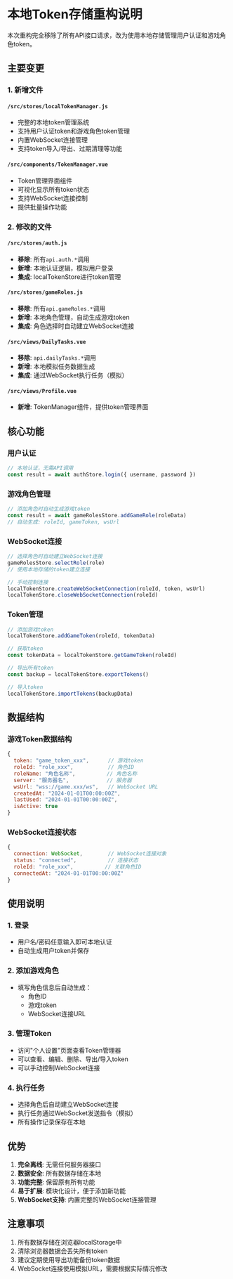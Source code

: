 # 本地Token存储重构说明

本次重构完全移除了所有API接口请求，改为使用本地存储管理用户认证和游戏角色token。

## 主要变更

### 1. 新增文件

#### `/src/stores/localTokenManager.js`
- 完整的本地token管理系统
- 支持用户认证token和游戏角色token管理
- 内置WebSocket连接管理
- 支持token导入/导出、过期清理等功能

#### `/src/components/TokenManager.vue`
- Token管理界面组件
- 可视化显示所有token状态
- 支持WebSocket连接控制
- 提供批量操作功能

### 2. 修改的文件

#### `/src/stores/auth.js`
- **移除**: 所有`api.auth.*`调用
- **新增**: 本地认证逻辑，模拟用户登录
- **集成**: localTokenStore进行token管理

#### `/src/stores/gameRoles.js`
- **移除**: 所有`api.gameRoles.*`调用
- **新增**: 本地角色管理，自动生成游戏token
- **集成**: 角色选择时自动建立WebSocket连接

#### `/src/views/DailyTasks.vue`
- **移除**: `api.dailyTasks.*`调用
- **新增**: 本地模拟任务数据生成
- **集成**: 通过WebSocket执行任务（模拟）

#### `/src/views/Profile.vue`
- **新增**: TokenManager组件，提供token管理界面

## 核心功能

### 用户认证
```javascript
// 本地认证，无需API调用
const result = await authStore.login({ username, password })
```

### 游戏角色管理
```javascript
// 添加角色时自动生成游戏token
const result = await gameRolesStore.addGameRole(roleData)
// 自动生成: roleId, gameToken, wsUrl
```

### WebSocket连接
```javascript
// 选择角色时自动建立WebSocket连接
gameRolesStore.selectRole(role)
// 使用本地存储的token建立连接

// 手动控制连接
localTokenStore.createWebSocketConnection(roleId, token, wsUrl)
localTokenStore.closeWebSocketConnection(roleId)
```

### Token管理
```javascript
// 添加游戏token
localTokenStore.addGameToken(roleId, tokenData)

// 获取token
const tokenData = localTokenStore.getGameToken(roleId)

// 导出所有token
const backup = localTokenStore.exportTokens()

// 导入token
localTokenStore.importTokens(backupData)
```

## 数据结构

### 游戏Token数据结构
```javascript
{
  token: "game_token_xxx",      // 游戏token
  roleId: "role_xxx",           // 角色ID
  roleName: "角色名称",          // 角色名称
  server: "服务器名",            // 服务器
  wsUrl: "wss://game.xxx/ws",   // WebSocket URL
  createdAt: "2024-01-01T00:00:00Z",
  lastUsed: "2024-01-01T00:00:00Z",
  isActive: true
}
```

### WebSocket连接状态
```javascript
{
  connection: WebSocket,        // WebSocket连接对象
  status: "connected",          // 连接状态
  roleId: "role_xxx",          // 关联角色ID
  connectedAt: "2024-01-01T00:00:00Z"
}
```

## 使用说明

### 1. 登录
- 用户名/密码任意输入即可本地认证
- 自动生成用户token并保存

### 2. 添加游戏角色
- 填写角色信息后自动生成：
  - 角色ID
  - 游戏token
  - WebSocket连接URL

### 3. 管理Token
- 访问"个人设置"页面查看Token管理器
- 可以查看、编辑、删除、导出/导入token
- 可以手动控制WebSocket连接

### 4. 执行任务
- 选择角色后自动建立WebSocket连接
- 执行任务通过WebSocket发送指令（模拟）
- 所有操作记录保存在本地

## 优势

1. **完全离线**: 无需任何服务器接口
2. **数据安全**: 所有数据存储在本地
3. **功能完整**: 保留原有所有功能
4. **易于扩展**: 模块化设计，便于添加新功能
5. **WebSocket支持**: 内置完整的WebSocket连接管理

## 注意事项

1. 所有数据存储在浏览器localStorage中
2. 清除浏览器数据会丢失所有token
3. 建议定期使用导出功能备份token数据
4. WebSocket连接使用模拟URL，需要根据实际情况修改